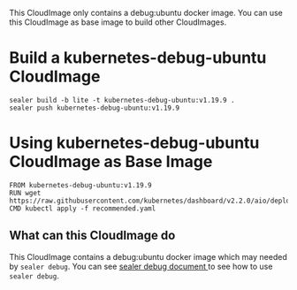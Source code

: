 This CloudImage only contains a debug:ubuntu docker image. You can use this CloudImage as base image to build other CloudImages.

# Build a kubernetes-debug-ubuntu CloudImage

```
sealer build -b lite -t kubernetes-debug-ubuntu:v1.19.9 .
sealer push kubernetes-debug-ubuntu:v1.19.9
```

# Using kubernetes-debug-ubuntu CloudImage as Base Image

```
FROM kubernetes-debug-ubuntu:v1.19.9
RUN wget https://raw.githubusercontent.com/kubernetes/dashboard/v2.2.0/aio/deploy/recommended.yaml
CMD kubectl apply -f recommended.yaml
```

## What can this CloudImage do

This CloudImage contains a debug:ubuntu docker image which may needed by `sealer debug`.  You can see  [sealer debug document ](docs/debug/README.md) to see how to use `sealer debug`.

